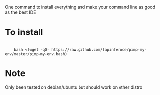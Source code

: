 
One command to install everything and make your command line as good as the best IDE


To install
==========

<code>
    bash <(wget -qO- https://raw.github.com/lapinferoce/pimp-my-env/master/pimp-my-env.bash)
</code>


Note
====

Only been tested on debian/ubuntu but should work on other distro
